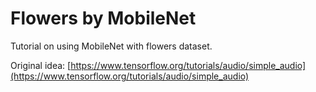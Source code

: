 # Flowers by MobileNet

Tutorial on using MobileNet with flowers dataset.

Original idea: [https://www.tensorflow.org/tutorials/audio/simple_audio](https://www.tensorflow.org/tutorials/audio/simple_audio)
